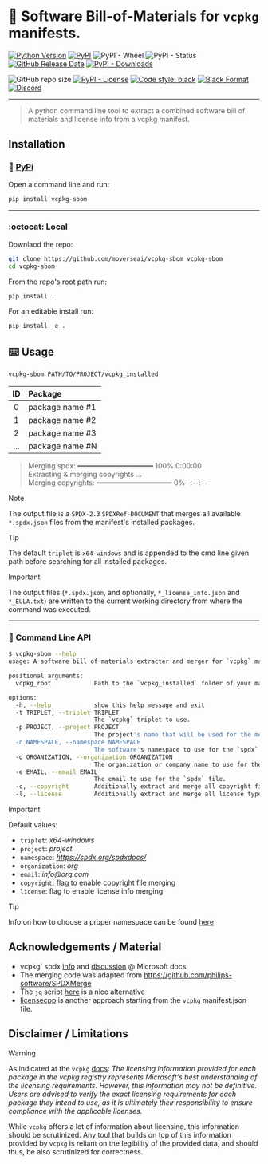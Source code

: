 # 📓 Software Bill-of-Materials for `vcpkg` manifests.

[![Python Version](https://img.shields.io/pypi/pyversions/vcpkg-sbom.svg)](https://pypi.org/project/vcpkg-sbom)
[![PyPI](https://img.shields.io/pypi/v/vcpkg-sbom.svg)](https://pypi.org/project/vcpkg-sbom)
![PyPI - Wheel](https://img.shields.io/pypi/wheel/vcpkg-sbom)
![PyPI - Status](https://img.shields.io/pypi/status/vcpkg-sbom)
[![GitHub Release Date](https://img.shields.io/github/release-date/moverseai/vcpkg-sbom)](https://github.com/moverseai/vcpkg-sbom/releases)
[![PyPI - Downloads](https://img.shields.io/pypi/dm/vcpkg-sbom?style=plastic&logo=python&logoColor=magenta&color=magenta&link=https%3A%2F%2Fpypi.org%2Fproject%2Fvcpkg-sbom%2F)](https://pypi.org/project/vcpkg-sbom/)

![GitHub repo size](https://img.shields.io/github/repo-size/moverseai/vcpkg-sbom)
[![PyPI - License](https://img.shields.io/pypi/l/vcpkg-sbom)](https://github.com/moverseai/vcpkg-sbom/blob/main/LICENSE)
[![Code style: black](https://img.shields.io/badge/code%20style-black-000000.svg)](https://github.com/psf/black)
[![Black Format](https://github.com/moverseai/rerun-animation/actions/workflows/black.yaml/badge.svg)](https://github.com/moverseai/vcpkg-sbom/actions/workflows/black.yaml)
[![Discord](https://dcbadge.limes.pink/api/server/bQc7B6qSPd?style=flat)](https://discord.gg/bQc7B6qSPd)

___

<!-- [![Downloads](https://static.pepy.tech/badge/rerun-animation/month)](https://pepy.tech/project/rerun-animation) -->

>A python command line tool to extract a combined software bill of materials and license info from a vcpkg manifest.

## Installation

### :snake: [PyPi](https://pypi.org/project/vcpkg-sbom/)

Open a command line and run:
```py
pip install vcpkg-sbom
```

---

### :octocat: Local

Downlaod the repo:
```sh
git clone https://github.com/moverseai/vcpkg-sbom vcpkg-sbom
cd vcpkg-sbom
```

From the repo's root path run:

```py
pip install .
```

For an editable install run:

```py
pip install -e .
```

## :keyboard: Usage

```sh
vcpkg-sbom PATH/TO/PROJECT/vcpkg_installed
```

| ID | Package |
|:---:|:---|
| 0  | package name #1 |
| 1  | package name #2 |
| 2  | package name #3 |
| ... | package name #N |

> Merging spdx:  ━━━━━━━━━━━━━━━━━━ 100% 0:00:00   
> Extracting & merging copyrights ...    
> Merging copyrights:  ━━━━━━━━━━━━━━━━━━   0% -:--:--

> [!NOTE]  
> The output file is a `SPDX-2.3` `SPDXRef-DOCUMENT` that merges all available `*.spdx.json` files from the manifest's installed packages.

> [!TIP]  
> The default `triplet` is `x64-windows` and is appended to the cmd line given path before searching for all installed packages.

> [!IMPORTANT]  
> The output files (`*.spdx.json`, and optionally, `*_license_info.json` and `*_EULA.txt`) are written to the current working directory from where the command was executed.

---

### 🔧 Command Line API

```bash
$ vcpkg-sbom --help
usage: A software bill of materials extracter and merger for `vcpkg` manifest projects.

positional arguments:
  vcpkg_root            Path to the `vcpkg_installed` folder of your manifest project.

options:
  -h, --help            show this help message and exit
  -t TRIPLET, --triplet TRIPLET
                        The `vcpkg` triplet to use.
  -p PROJECT, --project PROJECT
                        The project's name that will be used for the merged output files.
  -n NAMESPACE, --namespace NAMESPACE
                        The software's namespace to use for the `spdx` file.
  -o ORGANIZATION, --organization ORGANIZATION
                        The organization or company name to use for the `spdx` file.
  -e EMAIL, --email EMAIL
                        The email to use for the `spdx` file.
  -c, --copyright       Additionally extract and merge all copyright files in a `*.txt` file.
  -l, --license         Additionally extract and merge all license types in a `*.json` file.
```

> [!IMPORTANT]
> Default values:
>   - `triplet`: _x64-windows_
>   - `project`: _project_
>   - `namespace`: _https://spdx.org/spdxdocs/_
>   - `organization`: _org_
>   - `email`: _info@org.com_
>   - `copyright`: flag to enable copyright file merging
>   - `license`: flag to enable license info merging


> [!TIP]  
> Info on how to choose a proper namespace can be found [here](https://spdx.github.io/spdx-spec/v2-draft/document-creation-information/#65-spdx-document-namespace-field)

## Acknowledgements / Material

- vcpkg` spdx [info](https://learn.microsoft.com/en-us/vcpkg/reference/software-bill-of-materials) and [discussion](https://github.com/microsoft/vcpkg/discussions/40700) @ Microsoft docs
- The merging code was adapted from https://github.com/philips-software/SPDXMerge
- The `jq` script [here](https://edgebit.io/blog/merge-two-sboms/) is a nice alternative
- [licensecpp](https://github.com/cenit/licencpp/tree/master) is another approach starting from the `vcpkg` manifest.json file.

## Disclaimer / Limitations

> [!WARNING]
> As indicated at the `vcpkg` [docs](https://learn.microsoft.com/en-us/vcpkg/reference/vcpkg-json#license):
> _The licensing information provided for each package in the vcpkg registry represents Microsoft's best understanding of the licensing requirements. However, this information may not be definitive. Users are advised to verify the exact licensing requirements for each package they intend to use, as it is ultimately their responsibility to ensure compliance with the applicable licenses._

While `vcpkg` offers a lot of information about licensing, this information should be scrutinized. Any tool that builds on top of this information provided by `vcpkg` is reliant on the legibility of the provided data, and should thus, be also scrutinized for correctness.
